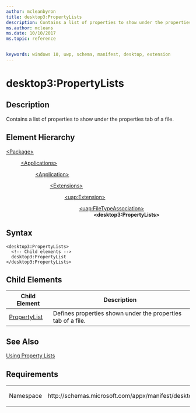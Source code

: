 ```yaml
---
author: mcleanbyron
title: desktop3:PropertyLists
description: Contains a list of properties to show under the properties tab of a file.
ms.author: mcleans
ms.date: 10/10/2017
ms.topic: reference


keywords: windows 10, uwp, schema, manifest, desktop, extension 
---
```


# desktop3:PropertyLists


## Description
Contains a list of properties to show under the properties tab of a file.

## Element Hierarchy
<dl>
<dt><a href="element-package.md">&lt;Package&gt;</a></dt>
<dd>
<dl>
<dt><a href="element-applications.md">&lt;Applications&gt;</a></dt>
<dd>
<dl>
<dt><a href="element-application.md">&lt;Application&gt;</a></dt>
<dd>
<dl>
<dt><a href="element-1-extensions.md">&lt;Extensions&gt;</a></dt>
<dd>
<dl>
<dt><a href="element-uap-extension.md">&lt;uap:Extension&gt;</a></dt>
<dd>
<dl>
<dt><a href="element-uap-filetypeassociation.md">&lt;uap:FileTypeAssociation&gt;</a></dt>
<dd><b>&lt;desktop3:PropertyLists&gt;</b></dd>
</dl>
</dd>
</dl>
</dd>
</dl>
</dd>
</dl>
</dd>
</dl>
</dd>
</dl>


## Syntax
```syntax
<desktop3:PropertyLists>
  <!-- Child elements -->
  desktop3:PropertyList
</desktop3:PropertyLists>   
```


## Child Elements
| Child Element | Description |
|---------------|-------------|
| [PropertyList](element-desktop3-propertylist.md) | Defines properties shown under the properties tab of a file. |

## See Also
[Using Property Lists](https://msdn.microsoft.com/library/windows/desktop/cc144133(v=vs.85).aspx)


## Requirements

<table>
<colgroup>
<col width="50%" />
<col width="50%" />
</colgroup>
<tbody>
<tr class="odd">
<td><p>Namespace</p></td>
<td><p>http://schemas.microsoft.com/appx/manifest/desktop/windows10/3</p></td>
</tr>
</tbody>
</table>